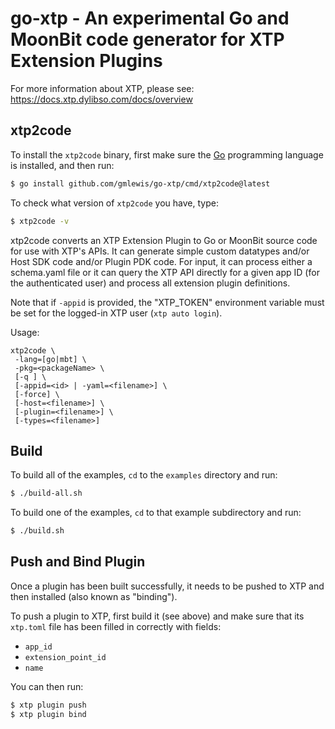 # go-xtp - An experimental Go and MoonBit code generator for XTP Extension Plugins

For more information about XTP, please see:
https://docs.xtp.dylibso.com/docs/overview

## xtp2code

To install the `xtp2code` binary, first make sure the [Go] programming language
is installed, and then run:

```bash
$ go install github.com/gmlewis/go-xtp/cmd/xtp2code@latest
```

To check what version of `xtp2code` you have, type:

```bash
$ xtp2code -v
```

xtp2code converts an XTP Extension Plugin to Go or MoonBit source code
for use with XTP's APIs. It can generate simple custom datatypes and/or Host SDK code
and/or Plugin PDK code. For input, it can process either a schema.yaml file
or it can query the XTP API directly for a given app ID (for the authenticated
user) and process all extension plugin definitions.

Note that if `-appid` is provided, the "XTP_TOKEN" environment variable must
be set for the logged-in XTP user (`xtp auto login`).

Usage:

```
xtp2code \
 -lang=[go|mbt] \
 -pkg=<packageName> \
 [-q ] \
 [-appid=<id> | -yaml=<filename>] \
 [-force] \
 [-host=<filename>] \
 [-plugin=<filename>] \
 [-types=<filename>]
```

[Go]: https://go.dev

## Build

To build all of the examples, `cd` to the `examples` directory and run:

```bash
$ ./build-all.sh
```

To build one of the examples, `cd` to that example subdirectory and run:

```bash
$ ./build.sh
```

## Push and Bind Plugin

Once a plugin has been built successfully, it needs to be pushed to XTP
and then installed (also known as "binding").

To push a plugin to XTP, first build it (see above) and make sure that its
`xtp.toml` file has been filled in correctly with fields:

* `app_id`
* `extension_point_id`
* `name`

You can then run:

```bash
$ xtp plugin push
$ xtp plugin bind
```
